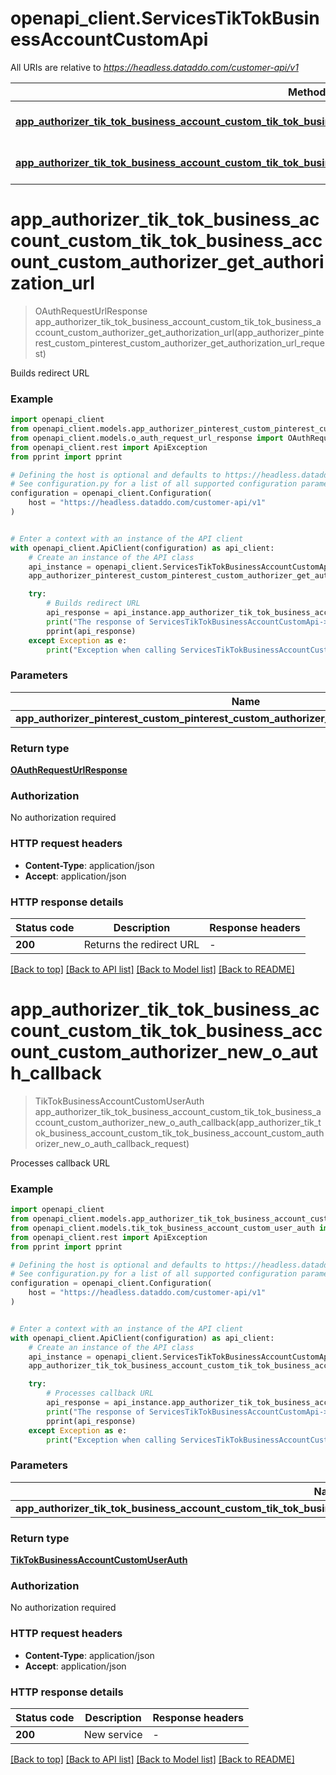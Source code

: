 # openapi_client.ServicesTikTokBusinessAccountCustomApi

All URIs are relative to *https://headless.dataddo.com/customer-api/v1*

Method | HTTP request | Description
------------- | ------------- | -------------
[**app_authorizer_tik_tok_business_account_custom_tik_tok_business_account_custom_authorizer_get_authorization_url**](ServicesTikTokBusinessAccountCustomApi.md#app_authorizer_tik_tok_business_account_custom_tik_tok_business_account_custom_authorizer_get_authorization_url) | **POST** /services/tik_tok_business_account_custom/oauth-request-url | Builds redirect URL
[**app_authorizer_tik_tok_business_account_custom_tik_tok_business_account_custom_authorizer_new_o_auth_callback**](ServicesTikTokBusinessAccountCustomApi.md#app_authorizer_tik_tok_business_account_custom_tik_tok_business_account_custom_authorizer_new_o_auth_callback) | **POST** /services/tik_tok_business_account_custom/oauth-process-callback | Processes callback URL


# **app_authorizer_tik_tok_business_account_custom_tik_tok_business_account_custom_authorizer_get_authorization_url**
> OAuthRequestUrlResponse app_authorizer_tik_tok_business_account_custom_tik_tok_business_account_custom_authorizer_get_authorization_url(app_authorizer_pinterest_custom_pinterest_custom_authorizer_get_authorization_url_request)

Builds redirect URL

### Example


```python
import openapi_client
from openapi_client.models.app_authorizer_pinterest_custom_pinterest_custom_authorizer_get_authorization_url_request import AppAuthorizerPinterestCustomPinterestCustomAuthorizerGetAuthorizationUrlRequest
from openapi_client.models.o_auth_request_url_response import OAuthRequestUrlResponse
from openapi_client.rest import ApiException
from pprint import pprint

# Defining the host is optional and defaults to https://headless.dataddo.com/customer-api/v1
# See configuration.py for a list of all supported configuration parameters.
configuration = openapi_client.Configuration(
    host = "https://headless.dataddo.com/customer-api/v1"
)


# Enter a context with an instance of the API client
with openapi_client.ApiClient(configuration) as api_client:
    # Create an instance of the API class
    api_instance = openapi_client.ServicesTikTokBusinessAccountCustomApi(api_client)
    app_authorizer_pinterest_custom_pinterest_custom_authorizer_get_authorization_url_request = openapi_client.AppAuthorizerPinterestCustomPinterestCustomAuthorizerGetAuthorizationUrlRequest() # AppAuthorizerPinterestCustomPinterestCustomAuthorizerGetAuthorizationUrlRequest | 

    try:
        # Builds redirect URL
        api_response = api_instance.app_authorizer_tik_tok_business_account_custom_tik_tok_business_account_custom_authorizer_get_authorization_url(app_authorizer_pinterest_custom_pinterest_custom_authorizer_get_authorization_url_request)
        print("The response of ServicesTikTokBusinessAccountCustomApi->app_authorizer_tik_tok_business_account_custom_tik_tok_business_account_custom_authorizer_get_authorization_url:\n")
        pprint(api_response)
    except Exception as e:
        print("Exception when calling ServicesTikTokBusinessAccountCustomApi->app_authorizer_tik_tok_business_account_custom_tik_tok_business_account_custom_authorizer_get_authorization_url: %s\n" % e)
```



### Parameters


Name | Type | Description  | Notes
------------- | ------------- | ------------- | -------------
 **app_authorizer_pinterest_custom_pinterest_custom_authorizer_get_authorization_url_request** | [**AppAuthorizerPinterestCustomPinterestCustomAuthorizerGetAuthorizationUrlRequest**](AppAuthorizerPinterestCustomPinterestCustomAuthorizerGetAuthorizationUrlRequest.md)|  | 

### Return type

[**OAuthRequestUrlResponse**](OAuthRequestUrlResponse.md)

### Authorization

No authorization required

### HTTP request headers

 - **Content-Type**: application/json
 - **Accept**: application/json

### HTTP response details

| Status code | Description | Response headers |
|-------------|-------------|------------------|
**200** | Returns the redirect URL |  -  |

[[Back to top]](#) [[Back to API list]](../README.md#documentation-for-api-endpoints) [[Back to Model list]](../README.md#documentation-for-models) [[Back to README]](../README.md)

# **app_authorizer_tik_tok_business_account_custom_tik_tok_business_account_custom_authorizer_new_o_auth_callback**
> TikTokBusinessAccountCustomUserAuth app_authorizer_tik_tok_business_account_custom_tik_tok_business_account_custom_authorizer_new_o_auth_callback(app_authorizer_tik_tok_business_account_custom_tik_tok_business_account_custom_authorizer_new_o_auth_callback_request)

Processes callback URL

### Example


```python
import openapi_client
from openapi_client.models.app_authorizer_tik_tok_business_account_custom_tik_tok_business_account_custom_authorizer_new_o_auth_callback_request import AppAuthorizerTikTokBusinessAccountCustomTikTokBusinessAccountCustomAuthorizerNewOAuthCallbackRequest
from openapi_client.models.tik_tok_business_account_custom_user_auth import TikTokBusinessAccountCustomUserAuth
from openapi_client.rest import ApiException
from pprint import pprint

# Defining the host is optional and defaults to https://headless.dataddo.com/customer-api/v1
# See configuration.py for a list of all supported configuration parameters.
configuration = openapi_client.Configuration(
    host = "https://headless.dataddo.com/customer-api/v1"
)


# Enter a context with an instance of the API client
with openapi_client.ApiClient(configuration) as api_client:
    # Create an instance of the API class
    api_instance = openapi_client.ServicesTikTokBusinessAccountCustomApi(api_client)
    app_authorizer_tik_tok_business_account_custom_tik_tok_business_account_custom_authorizer_new_o_auth_callback_request = openapi_client.AppAuthorizerTikTokBusinessAccountCustomTikTokBusinessAccountCustomAuthorizerNewOAuthCallbackRequest() # AppAuthorizerTikTokBusinessAccountCustomTikTokBusinessAccountCustomAuthorizerNewOAuthCallbackRequest | 

    try:
        # Processes callback URL
        api_response = api_instance.app_authorizer_tik_tok_business_account_custom_tik_tok_business_account_custom_authorizer_new_o_auth_callback(app_authorizer_tik_tok_business_account_custom_tik_tok_business_account_custom_authorizer_new_o_auth_callback_request)
        print("The response of ServicesTikTokBusinessAccountCustomApi->app_authorizer_tik_tok_business_account_custom_tik_tok_business_account_custom_authorizer_new_o_auth_callback:\n")
        pprint(api_response)
    except Exception as e:
        print("Exception when calling ServicesTikTokBusinessAccountCustomApi->app_authorizer_tik_tok_business_account_custom_tik_tok_business_account_custom_authorizer_new_o_auth_callback: %s\n" % e)
```



### Parameters


Name | Type | Description  | Notes
------------- | ------------- | ------------- | -------------
 **app_authorizer_tik_tok_business_account_custom_tik_tok_business_account_custom_authorizer_new_o_auth_callback_request** | [**AppAuthorizerTikTokBusinessAccountCustomTikTokBusinessAccountCustomAuthorizerNewOAuthCallbackRequest**](AppAuthorizerTikTokBusinessAccountCustomTikTokBusinessAccountCustomAuthorizerNewOAuthCallbackRequest.md)|  | 

### Return type

[**TikTokBusinessAccountCustomUserAuth**](TikTokBusinessAccountCustomUserAuth.md)

### Authorization

No authorization required

### HTTP request headers

 - **Content-Type**: application/json
 - **Accept**: application/json

### HTTP response details

| Status code | Description | Response headers |
|-------------|-------------|------------------|
**200** | New service |  -  |

[[Back to top]](#) [[Back to API list]](../README.md#documentation-for-api-endpoints) [[Back to Model list]](../README.md#documentation-for-models) [[Back to README]](../README.md)

